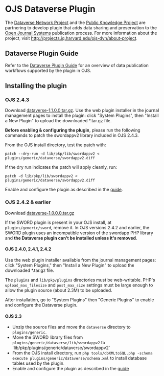 # OJS Dataverse Plugin

The [Dataverse Network Project](http://thedata.org/) and the [Public Knowledge Project](http://pkp.sfu.ca/)  are
 partnering to develop plugin that adds data sharing and preservation to the [Open Journal Systems](http://pkp.sfu.ca/ojs/)
 publication process. For more information about the project, visit http://projects.iq.harvard.edu/ojs-dvn/about-project.

## Dataverse Plugin Guide

Refer to the [Dataverse Plugin Guide](https://docs.google.com/document/d/1QgxtxMaWdSZ8gI3wHDkE5EfP4W3M2Za-4DhmX_x3pY0/edit?disco=AAAAAGd77n8#) 
for an overview of data publication workflows supported by the plugin in OJS.

## Installing the plugin

### OJS 2.4.3

Download [dataverse-1.1.0.0.tar.gz](https://github.com/jwhitney/dataverse/releases). Use the web plugin installer 
in the journal management pages to install the plugin: click "System Plugins", then "Install a New Plugin" to 
upload the downloaded *.tar.gz file.

**Before enabling & configuring the plugin,** please run the following commands to patch the swordappv2 library
included in OJS 2.4.3. 

From the OJS install directory, test the patch with: 

`patch --dry-run -d lib/pkp/lib/swordappv2 < plugins/generic/dataverse/swordappv2.diff`

If the dry run indicates the patch will apply cleanly, run:

`patch -d lib/pkp/lib/swordappv2 < plugins/generic/dataverse/swordappv2.diff`

Enable and configure the plugin as described in the [guide](https://docs.google.com/document/d/1QgxtxMaWdSZ8gI3wHDkE5EfP4W3M2Za-4DhmX_x3pY0/edit?disco=AAAAAGd77n8#). 

### OJS 2.4.2 & earlier

Download [dataverse-1.0.0.0.tar.gz](https://github.com/jwhitney/dataverse/releases)

If the SWORD plugin is present in your OJS install, at `plugins/generic/sword`, remove it.
In OJS versions 2.4.2 and earlier, the SWORD plugin uses an incompatible version of the swordapp PHP library and **the Dataverse plugin can't be
installed unless it's removed**. 

#### OJS 2.4.0, 2.4.1, 2.4.2

Use the web plugin installer available from the journal management pages: click "System Plugins," 
then "Install a New Plugin" to upload the downloaded *.tar.gz file. 

The `plugins` and `lib/pkp/plugins` directories must be web-writable. PHP's `upload_max_filesize` and
`post_max_size` settings must be large enough to allow the plugin source (about 2.3M) to be uploaded. 

After installation, go to "System Plugins" then "Generic Plugins" to enable and configure the 
Dataverse plugin.

#### OJS 2.3

* Unzip the source files and move the `dataverse` directory to `plugins/generic`. 
* Move the SWORD library files from `plugins/generic/dataverse/lib/swordappv2` to 'lib/pkp/plugins/generic/dataverse/swordappv2`
* From the OJS install directory, run `php tools/dbXMLtoSQL.php -schema execute plugins/generic/dataverse/schema.xml` 
to install database tables used by the plugin.
* Enable and configure the plugin as described in the [guide](https://docs.google.com/document/d/1QgxtxMaWdSZ8gI3wHDkE5EfP4W3M2Za-4DhmX_x3pY0/edit?disco=AAAAAGd77n8#) 

